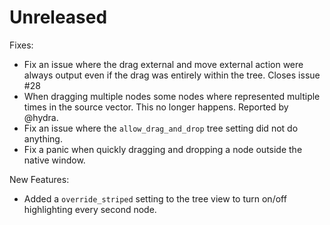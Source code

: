 # Unreleased

Fixes:
* Fix an issue where the drag external and move external action were always output even if the drag was entirely within the tree. Closes issue #28
* When dragging multiple nodes some nodes where represented multiple times in the source vector. This no longer happens. Reported by @hydra.
* Fix an issue where the `allow_drag_and_drop` tree setting did not do anything.
* Fix a panic when quickly dragging and dropping a node outside the native window.

New Features:
* Added a `override_striped` setting to the tree view to turn on/off highlighting every second node.
